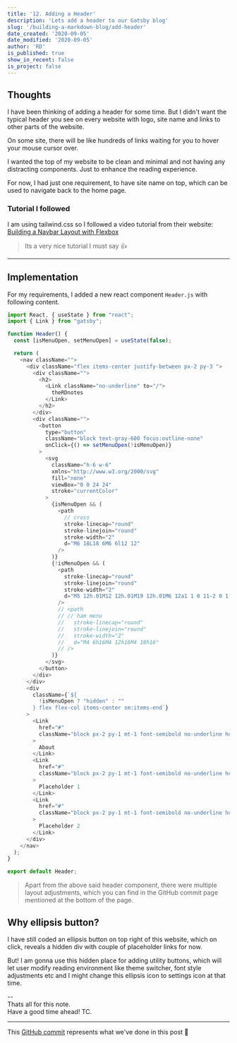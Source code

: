 ```yaml
---
title: '12. Adding a Header'
description: 'Lets add a header to our Gatsby blog'
slug: '/building-a-markdown-blog/add-header'
date_created: '2020-09-05'
date_modified: '2020-09-05'
author: 'RD'
is_published: true
show_in_recent: false
is_project: false
---
```

## Thoughts
I have been thinking of adding a header for some time. But I didn't want the typical header you see on every website with logo, site name and links to other parts of the website.  

On some site, there will be like hundreds of links waiting for you to hover your mouse cursor over.   

I wanted the top of my website to be clean and minimal and not having any distracting components. Just to enhance the reading experience.   

For now, I had just one requirement, to have site name on top, which can be used to navigate back to the home page.  

### Tutorial I followed
I am using tailwind.css so I followed a video tutorial from their website: [Building a Navbar Layout with Flexbox](https://tailwindcss.com/course/building-a-navbar-layout-with-flexbox)  

> Its a very nice tutorial I must say 👍

---

## Implementation
For my requirements, I added a new react component `Header.js` with following content.

```js
import React, { useState } from "react";
import { Link } from "gatsby";

function Header() {
  const [isMenuOpen, setMenuOpen] = useState(false);

  return (
    <nav className="">
      <div className="flex items-center justify-between px-2 py-3 ">
        <div className="">
          <h2>
            <Link className="no-underline" to="/">
              theRDnotes
            </Link>
          </h2>
        </div>
        <div className="">
          <button
            type="button"
            className="block text-gray-600 focus:outline-none"
            onClick={() => setMenuOpen(!isMenuOpen)}
          >
            <svg
              className="h-6 w-6"
              xmlns="http://www.w3.org/2000/svg"
              fill="none"
              viewBox="0 0 24 24"
              stroke="currentColor"
            >
              {isMenuOpen && (
                <path
                  // cross
                  stroke-linecap="round"
                  stroke-linejoin="round"
                  stroke-width="2"
                  d="M6 18L18 6M6 6l12 12"
                />
              )}
              {!isMenuOpen && (
                <path
                  stroke-linecap="round"
                  stroke-linejoin="round"
                  stroke-width="2"
                  d="M5 12h.01M12 12h.01M19 12h.01M6 12a1 1 0 11-2 0 1 1 0 012 0zm7 0a1 1 0 11-2 0 1 1 0 012 0zm7 0a1 1 0 11-2 0 1 1 0 012 0z"
                />
                // <path
                // // ham menu
                //   stroke-linecap="round"
                //   stroke-linejoin="round"
                //   stroke-width="2"
                //   d="M4 6h16M4 12h16M4 18h16"
                // />
              )}
            </svg>
          </button>
        </div>
      </div>
      <div
        className={`${
          !isMenuOpen ? "hidden" : ""
        } flex flex-col items-center sm:items-end`}
      >
        <Link
          href="#"
          className="block px-2 py-1 mt-1 font-semibold no-underline hover:underline"
        >
          About
        </Link>
        <Link
          href="#"
          className="block px-2 py-1 mt-1 font-semibold no-underline hover:underline"
        >
          Placeholder 1
        </Link>
        <Link
          href="#"
          className="block px-2 py-1 mt-1 font-semibold no-underline hover:underline"
        >
          Placeholder 2
        </Link>
      </div>
    </nav>
  );
}

export default Header;

```

> Apart from the above said header component, there were multiple layout adjustments, which you can find in the GitHub commit page mentioned at the bottom of the page.  


## Why ellipsis button?

I have still coded an ellipsis button on top right of this website, which on click, reveals a hidden div with couple of placeholder links for now.  

But! I am gonna use this hidden place for adding utility buttons, which will let user modify reading environment like theme switcher, font style adjustments etc and I might change this ellipsis icon to settings icon at that time.  

--  
Thats all for this note.  
Have a good time ahead! TC.

---
This [GitHub commit](https://github.com/raevilman/the-rd-notes/commit/8f875c3431293887e4fcfaf6a9fd492e713a867b) represents what we've done in this post 🤩
